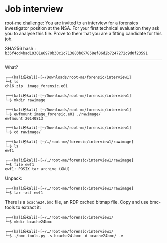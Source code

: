 # Job interview

[root-me challenge](https://www.root-me.org/en/Challenges/Forensic/Job-interview): You are invited to an interview for a forensics investigator position at the NSA. For your first technical evaluation they ask you to analyse this file. Prove to them that you are a fitting candidate for this job.

SHA256 hash : `b35f4cd4bad19301e6970b30c1c713883b657858ef86d2b7247272c9d0f23591`

----

What?

```text                                                                                                                   
┌──(kali㉿kali)-[~/Downloads/root-me/forensic/interview1]
└─$ ls
ch16.zip  image_forensic.e01

┌──(kali㉿kali)-[~/Downloads/root-me/forensic/interview1]
└─$ mkdir rawimage
                                                                                                                                  
┌──(kali㉿kali)-[~/Downloads/root-me/forensic/interview1]
└─$ ewfmount image_forensic.e01 ./rawimage/
ewfmount 20140813
                                                                                                                                  
┌──(kali㉿kali)-[~/Downloads/root-me/forensic/interview1]
└─$ cd rawimage/
                                                                                                                                  
┌──(kali㉿kali)-[~/…/root-me/forensic/interview1/rawimage]
└─$ ls
ewf1
                                                                                                                                  
┌──(kali㉿kali)-[~/…/root-me/forensic/interview1/rawimage]
└─$ file ewf1
ewf1: POSIX tar archive (GNU)
```

Unpack:

```text
┌──(kali㉿kali)-[~/…/root-me/forensic/interview1/rawimage]
└─$ tar -xsf ewf1
```

There is a `bcache24.bmc` file, an RDP cached bitmap file. Copy and use bmc-tools to extract it:

```text
┌──(kali㉿kali)-[~/…/root-me/forensic/interview1/
└─$ mkdir bcache24bmc
```

```text
┌──(kali㉿kali)-[~/…/root-me/forensic/interview1/
└─$ ./bmc-tools.py -s bcache24.bmc -d bcache24bmc/ -v
```

